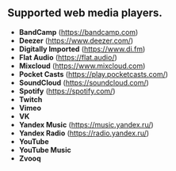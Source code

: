 ## Supported web media players.

- **BandCamp** (https://bandcamp.com)
- **Deezer** (https://www.deezer.com/)
- **Digitally Imported** (https://www.di.fm)
- **Flat Audio** (https://flat.audio/)
- **Mixcloud** (https://www.mixcloud.com)
- **Pocket Casts** (https://play.pocketcasts.com/)
- **SoundCloud** (https://soundcloud.com/)
- **Spotify** (https://spotify.com/)
- **Twitch**
- **Vimeo**
- **VK**
- **Yandex Music** (https://music.yandex.ru/)
- **Yandex Radio** (https://radio.yandex.ru/)
- **YouTube**
- **YouTube Music**
- **Zvooq**
